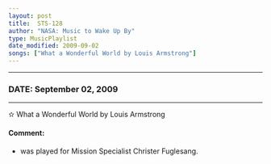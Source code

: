 ```yaml
---
layout: post
title:  STS-128
author: "NASA: Music to Wake Up By"
type: MusicPlaylist
date_modified: 2009-09-02
songs: ["What a Wonderful World by Louis Armstrong"]
---
```


----
### DATE: September 02, 2009
----
✫ What a Wonderful World by Louis Armstrong

#### Comment:
* was played for Mission Specialist Christer Fuglesang.



<br/>
<center>
	<a target="_blank"
	   href="https://twitter.com/intent/tweet?hashtags=Space,NASA,Playlist,NASAWakeupCalls,SpaceProgram&text={{ page.author}}, '{{ page.songs.first }}' {{ page.title }}, {{ page.date | date: '%B %d, %Y' }}. {{ site.url }}{{ page.url }} @nasawakeupcalls">
	   <i class="fab fa-twitter" alt="Tweet this page" style="font-size: 1.3em;"></i>
	</a>
	&nbsp; 	<i class="fas fa-user-astronaut" style="font-size: 1.5em;"></i> &nbsp;
    <a type="amzn" search="'What a Wonderful World by Louis Armstrong'" category="popular music">
        <i class="fab fa-amazon" style="font-size: 1.3em;"></i>
    </a>
</center>
